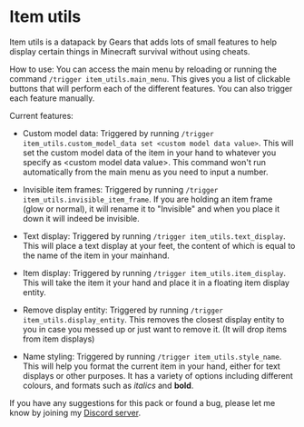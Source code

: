 # Item utils

Item utils is a datapack by Gears that adds lots of small features to help display certain things in Minecraft survival without using cheats.

How to use: You can access the main menu by reloading or running the command `/trigger item_utils.main_menu`. This gives you a list of clickable buttons that will perform each of the different features. You can also trigger each feature manually.

Current features: 
- Custom model data: Triggered by running `/trigger item_utils.custom_model_data set <custom model data value>`. This will set the custom model data of the item in your hand to whatever you specify as \<custom model data value\>. This command won't run automatically from the main menu as you need to input a number.

- Invisible item frames: Triggered by running `/trigger item_utils.invisible_item_frame`. If you are holding an item frame (glow or  normal), it will rename it to "Invisible" and when you place it down it will indeed be invisible.

- Text display: Triggered by running `/trigger item_utils.text_display`. This will place a text display at your feet, the content of which is equal to the name of the item in your mainhand.

- Item display: Triggered by running `/trigger item_utils.item_display`. This will take the item it your hand and place it in a floating item display entity.

- Remove display entity: Triggered by running `/trigger item_utils.display_entity`. This removes the closest display entity to you in case you messed up or just want to remove it. (It will drop items from item displays)

- Name styling: Triggered by running `/trigger item_utils.style_name`. This will help you format the current item in your hand, either for text displays or other purposes. It has a variety of options including different colours, and formats such as *italics* and **bold**.

If you have any suggestions for this pack or found a bug, please let me know by joining my [Discord server](https://discord.gg/fmPKDqf9ze).